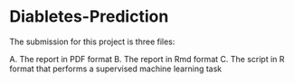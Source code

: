 # Diabletes-Prediction

The submission for this project is three files:

A. The report in PDF format
B. The report in Rmd format
C. The script in R format that performs a supervised machine learning task
